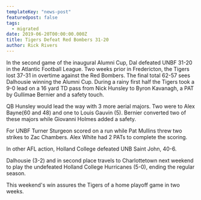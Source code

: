 ```yaml
---
templateKey: "news-post"
featuredpost: false
tags:
  - migrated
date: 2019-06-20T00:00:00.000Z
title: Tigers Defeat Red Bombers 31-20
author: Rick Rivers
---
```


In the second game of the inaugural Alumni Cup, Dal defeated UNBF 31-20 in the Atlantic Football League. Two weeks prior in Fredericton, the Tigers lost 37-31 in overtime against the Red Bombers. The final total 62-57 sees Dalhousie winning the Alumni Cup.
During a rainy first half the Tigers took a 9-0 lead on a 16 yard TD pass from Nick Hunsley to Byron Kavanagh, a PAT by Gullimae Bernier and a safety touch.

QB Hunsley would lead the way with 3 more aerial majors. Two were to Alex Bayne(60 and 48) and one to Louis Gauvin (5). Bernier converted two of these majors while Giovanni Holmes added a safety.

For UNBF Turner Sturgeon scored on a run while Pat Mullins threw two strikes to Zac Chambers. Alex White had 2 PATs to complete the scoring.

In other AFL action, Holland College defeated UNB Saint John, 40-6.

Dalhousie (3-2) and in second place travels to Charlottetown next weekend to play the undefeated Holland College Hurricanes (5-0), ending the regular season.

This weekend's win assures the Tigers of a home playoff game in two weeks.